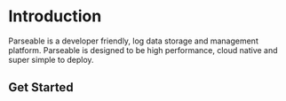# Introduction

Parseable is a developer friendly, log data storage and management platform. Parseable is designed to be high performance, cloud native and super simple to deploy.

## Get Started
